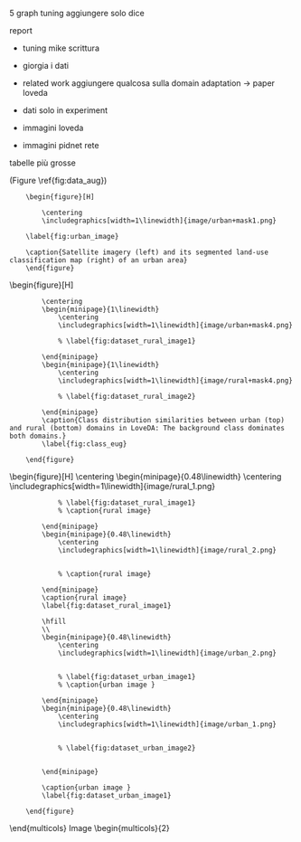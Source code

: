5 graph tuning aggiungere solo dice

report
- tuning mike scrittura
- giorgia i dati

- related work
aggiungere qualcosa sulla domain adaptation -> paper loveda
- dati solo in experiment
- immagini loveda
- immagini pidnet rete

tabelle più grosse


(Figure \ref{fig:data_aug})


		\begin{figure}[H] 

			\centering
			\includegraphics[width=1\linewidth]{image/urban+mask1.png}

		\label{fig:urban_image}

		\caption{Satellite imagery (left) and its segmented land-use classification map (right) of an urban area}
		\end{figure}



\begin{figure}[H]  

			\centering
			\begin{minipage}{1\linewidth}
				\centering
				\includegraphics[width=1\linewidth]{image/urban+mask4.png}
				
				% \label{fig:dataset_rural_image1}
				
			\end{minipage}
			\begin{minipage}{1\linewidth}
				\centering
				\includegraphics[width=1\linewidth]{image/rural+mask4.png}
				
				% \label{fig:dataset_rural_image2}
				
			\end{minipage}
			\caption{Class distribution similarities between urban (top) and rural (bottom) domains in LoveDA: The background class dominates both domains.}  
			\label{fig:class_eug}  

		\end{figure}



\begin{figure}[H]
			\centering
			\begin{minipage}{0.48\linewidth}
				\centering
				\includegraphics[width=1\linewidth]{image/rural_1.png}
				
				% \label{fig:dataset_rural_image1}
				% \caption{rural image}
				
			\end{minipage}
			\begin{minipage}{0.48\linewidth}
				\centering
				\includegraphics[width=1\linewidth]{image/rural_2.png}
				
				
				% \caption{rural image}
				
			\end{minipage}
			\caption{rural image}
			\label{fig:dataset_rural_image1}

			\hfill
			\\
			\begin{minipage}{0.48\linewidth}
				\centering
				\includegraphics[width=1\linewidth]{image/urban_2.png}
				
				
				% \label{fig:dataset_urban_image1}
				% \caption{urban image }
				
			\end{minipage}
			\begin{minipage}{0.48\linewidth}
				\centering
				\includegraphics[width=1\linewidth]{image/urban_1.png}
				
				
				% \label{fig:dataset_urban_image2}
				
				
			\end{minipage}

			\caption{urban image }
			\label{fig:dataset_urban_image1}

		\end{figure}


\end{multicols}
Image
\begin{multicols}{2}